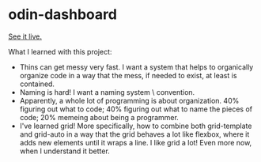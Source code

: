 # odin-dashboard

[See it live.](https://al-ptk.github.io/odin-dashboard/)

What I learned with this project:
- Thins can get messy very fast. I want a system that helps to organically organize code in a way that the mess, if needed to exist, at least is contained.
- Naming is hard! I want a naming system \ convention.
- Apparently, a whole lot of programming is about organization. 40% figuring out what to code; 40% figuring out what to name the pieces of code; 20% memeing about being a programmer.
- I've learned grid! More specifically, how to combine both grid-template and grid-auto in a way that the grid behaves a lot like flexbox, where it adds new elements until it wraps a line. I like grid a lot! Even more now, when I understand it better.

